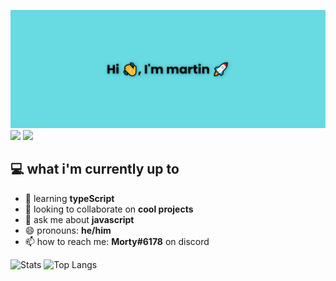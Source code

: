 ![](./assets/banner.png)
![](https://img.shields.io/badge/Typescript-blue?logo=typescript&logoColor=white) ![](https://komarev.com/ghpvc/?username=Mortynex&color=ff69b4)
## 💻 what i'm currently up to 
- 🌱 learning **typeScript**
- 👯 looking to collaborate on **cool projects**
- 💬 ask me about **javascript**
- 😄 pronouns: **he/him**
- 📫 how to reach me: **Morty#6178** on discord

![Stats](https://github-readme-stats.vercel.app/api?username=mortynex&show_icons=true&title_color=ffffff&text_color=e8e8e8&bg_color=0d1117&hide_border=true&locale=en ) ![Top Langs](https://github-readme-stats.vercel.app/api/top-langs?username=mortynex&show_icons=true&title_color=ffffff&text_color=e8e8e8&bg_color=0d1117&hide_border=true&locale=en&layout=compact)

